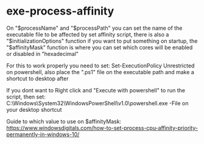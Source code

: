 # exe-process-affinity
On "$processName" and "$processPath" you can set the name of the executable file to be affected by set affinity script, there is also a "$initializationOptions" function if you want to put something on startup, the "$affinityMask" function is where you can set which cores will be enabled or disabled in "hexadecimal"

For this to work properly you need to set: Set-ExecutionPolicy Unrestricted on powershell, also place the ".ps1" file on the executable path and make a shortcut to desktop after

If you dont want to Right click and "Execute with powershell" to run the script, then set: C:\Windows\System32\WindowsPowerShell\v1.0\powershell.exe -File on your desktop shortcut

Guide to which value to use on $affinityMask: https://www.windowsdigitals.com/how-to-set-process-cpu-affinity-priority-permanently-in-windows-10/
